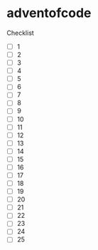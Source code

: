 # adventofcode

Checklist

- [ ] 1
- [ ] 2
- [ ] 3
- [ ] 4
- [ ] 5
- [ ] 6
- [ ] 7
- [ ] 8 
- [ ] 9
- [ ] 10
- [ ] 11
- [ ] 12
- [ ] 13
- [ ] 14
- [ ] 15
- [ ] 16
- [ ] 17
- [ ] 18
- [ ] 19
- [ ] 20
- [ ] 21
- [ ] 22
- [ ] 23
- [ ] 24
- [ ] 25
